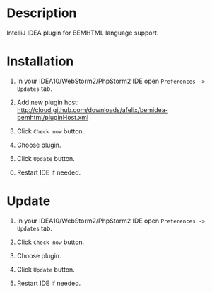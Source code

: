 # Description

IntelliJ IDEA plugin for BEMHTML language support.

# Installation

1. In your IDEA10/WebStorm2/PhpStorm2 IDE open `Preferences -> Updates` tab.

2. Add new plugin host: http://cloud.github.com/downloads/afelix/bemidea-bemhtml/pluginHost.xml

3. Click `Check now` button.

4. Choose plugin.

5. Click `Update` button.

6. Restart IDE if needed.

# Update

1. In your IDEA10/WebStorm2/PhpStorm2 IDE open `Preferences -> Updates` tab.

2. Click `Check now` button.

3. Choose plugin.

4. Click `Update` button.

5. Restart IDE if needed.


